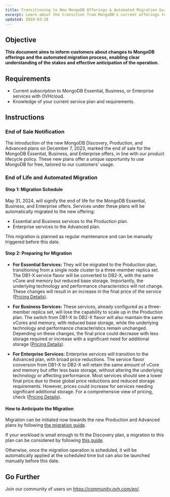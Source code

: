 ```yaml
---
title: Transitioning to New MongoDB Offerings & Automated Migration Guide
excerpt: Learn about the transition from MongoDB's current offerings to the new plans and understand the automated migration process to effectively plan your transition.
updated: 2024-03-28
---
```


## Objective

**This document aims to inform customers about changes to MongoDB offerings and the automated migration process, enabling clear understanding of the stakes and effective anticipation of the operation.**

## Requirements

- Current subscription to MongoDB Essential, Business, or Enterprise services with OVHcloud.
- Knowledge of your current service plan and requirements.

## Instructions

### End of Sale Notification

The introduction of the new MongoDB Discovery, Production, and Advanced plans on December 7, 2023, marked the end of sale for the MongoDB Essential, Business, and Enterprise offers, in line with our product lifecycle policy. These new plans offer a unique opportunity to use MongoDB for free, tailored to our customers' usage.

### End of Life and Automated Migration

#### Step 1: Migration Schedule

May 31, 2024, will signify the end of life for the MongoDB Essential, Business, and Enterprise offers. Services under these plans will be automatically migrated to the new offering:
- Essential and Business services to the Production plan.
- Enterprise services to the Advanced plan.

This migration is planned as regular maintenance and can be manually triggered before this date.

#### Step 2: Preparing for Migration

- **For Essential Services:** They will be migrated to the Production plan, transitioning from a single node cluster to a three-member replica set. The DB1-X service flavor will be converted to DB2-X, with the same vCore and memory but reduced base storage. Importantly, the underlying technology and performance characteristics will not change. These changes will result in an increase in the final price of the service ([Pricing Details](https://www.ovhcloud.com/en-gb/public-cloud/prices/)).

- **For Business Services:** These services, already configured as a three-member replica set, will lose the capability to scale up in the Production plan. The switch from DB1-X to DB2-X flavor will also maintain the same vCores and memory, with reduced base storage, while the underlying technology and performance characteristics remain unchanged. Depending on these changes, the final price could decrease with less storage required or increase with a significant need for additional storage ([Pricing Details](https://www.ovhcloud.com/en-gb/public-cloud/prices/)).

- **For Enterprise Services:** Enterprise services will transition to the Advanced plan, with broad price reductions. The service flavor conversion from DB1-X to DB2-X will retain the same amount of vCore and memory but offer less base storage, without altering the underlying technology or affecting performance. Most services should see a lower final price due to these global price reductions and reduced storage requirements. However, prices could increase for services needing significant additional storage. For a comprehensive view of pricing, check ([Pricing Details](https://www.ovhcloud.com/en-gb/public-cloud/prices/)).

  
#### How to Anticipate the Migration

Migration can be initiated now towards the new Production and Advanced plans by following [the migration guide](https://help.ovhcloud.com/csm/en-gb-public-cloud-databases-mongodb-migrate-production-advanced-cli?id=kb_article_view&sysparm_article=KB0061012).

If your workload is small enough to fit the Discovery plan, a migration to this plan can be considered by following [this guide](https://help.ovhcloud.com/csm/en-gb-public-cloud-databases-mongodb-migrate-discovery-cli?id=kb_article_view&sysparm_article=KB0060713). 

Otherwise, once the migration operation is scheduled, it will be automatically applied at the scheduled time but can also be launched manually before this date.

## Go Further

Join our community of users on <https://community.ovh.com/en/>.
